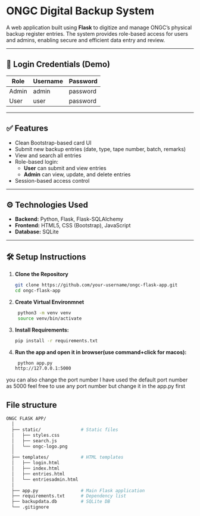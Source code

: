 # ONGC Digital Backup System

A web application built using **Flask** to digitize and manage ONGC’s physical backup register entries. The system provides role-based access for users and admins, enabling secure and efficient data entry and review.

---

## 🔐 Login Credentials (Demo)

| Role  | Username | Password  |
|-------|----------|-----------|
| Admin | admin    | password  |
| User  | user     | password  |

---

## ✅ Features

- Clean Bootstrap-based card UI
- Submit new backup entries (date, type, tape number, batch, remarks)
- View and search all entries
- Role-based login:
  - **User** can submit and view entries
  - **Admin** can view, update, and delete entries
- Session-based access control

---

## ⚙️ Technologies Used

- **Backend:** Python, Flask, Flask-SQLAlchemy
- **Frontend:** HTML5, CSS (Bootstrap), JavaScript
- **Database:** SQLite

---

## 🛠 Setup Instructions

1. **Clone the Repository**
   ```bash
   git clone https://github.com/your-username/ongc-flask-app.git
   cd ongc-flask-app

2. **Create Virtual Environmnet**
   ```bash
    python3 -m venv venv
    source venv/bin/activate

3. **Install Requirements:**
   ```bash
   pip install -r requirements.txt

4. **Run the app and open it in browser(use command+click for macos):**
   ```bash
    python app.py
   http://127.0.0.1:5000
  you can also change the port number I have used the default port number as 5000 feel free to use any port number but change it in the app.py first

## File structure 
```bash
ONGC FLASK APP/
  │
  ├── static/               # Static files
  │   ├── styles.css
  │   ├── search.js
  │   └── ongc-logo.png
  │
  ├── templates/            # HTML templates
  │   ├── login.html
  │   ├── index.html
  │   ├── entries.html
  │   └── entriesadmin.html
  │
  ├── app.py                # Main Flask application
  ├── requirements.txt      # Dependency list
  ├── backupdata.db         # SQLite DB
  └── .gitignore


